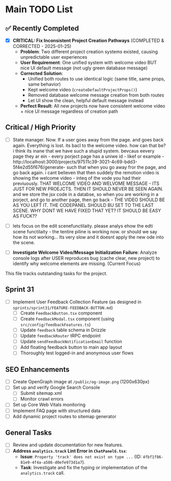 # Main TODO List

## ✅ Recently Completed

- [x] **CRITICAL: Fix Inconsistent Project Creation Pathways** (COMPLETED & CORRECTED - 2025-01-25)
  - **Problem**: Two different project creation systems existed, causing unpredictable user experiences
  - **User Requirement**: One unified system with welcome video BUT nice UI default message (not ugly green database message)
  - **Corrected Solution**: 
    - Unified both routes to use identical logic (same title, same props, same behavior)
    - Kept welcome video (`createDefaultProjectProps()`)
    - Removed database welcome message creation from both routes
    - Let UI show the clean, helpful default message instead
  - **Perfect Result**: All new projects now have consistent welcome video + nice UI message regardless of creation path

## Critical / High Priority
- [ ] State manager. Now. If a user goes away from the page. and goes back again. Everything is lost. its bacl to the welcome video. how can that be? i think its inane that we have such a stupid system. bevcaus eevery page they ar ein - every porject page has a uniwe id - likef or example - http://localhost:3000/projects/97511c39-3021-4c69-bdd3-5f4e2d55f676/generate- such that when you go away fror the page, and go back again. i cant believen that then suddely the remotion video is showing the welcome video - inteq of the vode you had their previuously. THAT WELCOME VIDEO AND WELVOME MESSAGE - ITS JUST FOR NEW PROEJCTS. THEN IT SHOULD NEVER BE SEEN AGAIN. and we store the jsx code in a databse, so when you are working in a porject, and go to another page, then go back - THE VIDEO SHOULD BE AS YOU LEFT IT. THE CODEPANEL SHOULD BU SET TO THE LAST SCENE. WHY DONT WE HAVE FIXED THAT YET? IT SHOULD BE EASY AS FUCK?? 
- [ ]  lets focus on the edit scenefunctilaity. please analys ehow the edti scene functilaity - the tentire piline is working now. or should we say how its not working... Its very slow and it doesnt apply the new ode into the scene. 

- [ ] **Investigate Welcome Video/Message Initialization Failure**: Analyze console logs after USER reproduces bug (cache clear, new project) to identify why welcome elements are missing. (Current Focus)

This file tracks outstanding tasks for the project.

## Sprint 31

- [ ] Implement User Feedback Collection Feature (as designed in `sprints/sprint31/FEATURE-FEEDBACK-BUTTON.md`)
  - [ ] Create `FeedbackButton.tsx` component
  - [ ] Create `FeedbackModal.tsx` component (using `src/config/feedbackFeatures.ts`)
  - [ ] Update `feedback` table schema in Drizzle
  - [ ] Update `feedbackRouter` tRPC endpoint
  - [ ] Update `sendFeedbackNotificationEmail` function
  - [ ] Add floating feedback button to main app layout
  - [ ] Thoroughly test logged-in and anonymous user flows

## SEO Enhancements

- [ ] Create OpenGraph image at `/public/og-image.png` (1200x630px)
- [ ] Set up and verify Google Search Console
  - [ ] Submit sitemap.xml
  - [ ] Monitor crawl errors
- [ ] Set up Core Web Vitals monitoring
- [ ] Implement FAQ page with structured data
- [ ] Add dynamic project routes to sitemap generator

## General Tasks

- [ ] Review and update documentation for new features.
- [ ] **Address `analytics.track` Lint Error in `ChatPanelG.tsx`**:
  - **Issue**: `Property 'track' does not exist on type ...` (ID: `4fbf1f86-81e9-4f4a-a586-d0efe973d1a7`).
  - **Task**: Investigate and fix the typing or implementation of the `analytics.track` call.
